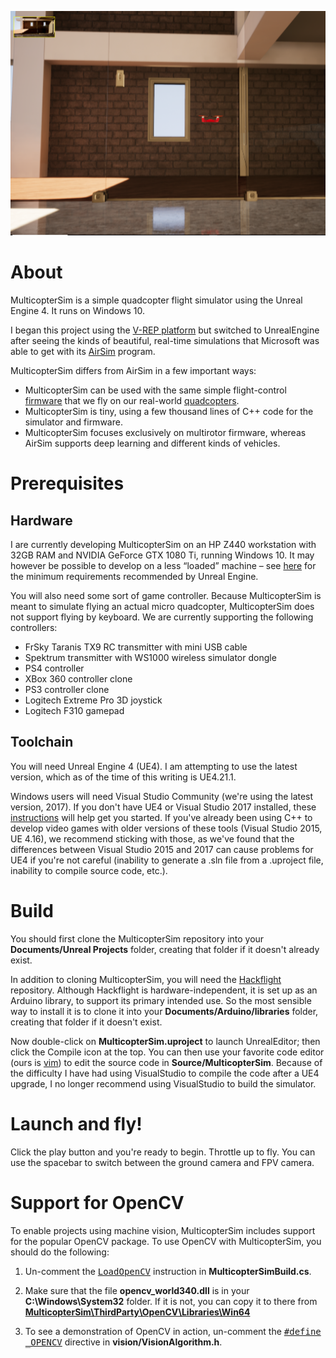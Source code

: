 <a href="https://www.youtube.com/watch?v=mobemDcX9ew"><img src="media/IndoorScene.png" width=800></a>

# About

MulticopterSim is a simple quadcopter flight simulator using the Unreal Engine 4.  It runs on Windows 10.

I began this project using the [V-REP platform](https://github.com/simondlevy/Hackflight-VREP) but switched to
UnrealEngine after seeing the kinds of beautiful, real-time simulations that
Microsoft was able to get with its
[AirSim](https://github.com/Microsoft/AirSim) program. 

MulticopterSim differs from AirSim in a few important ways:
* MulticopterSim can be used with the same simple flight-control 
[firmware](https://github.com/simondlevy/Hackflight/tree/master/src) that we fly on our real-world 
[quadcopters](http://diydrones.com/profiles/blogs/flight-of-the-ladybug).
* MulticopterSim is tiny, using a few thousand lines of C++ code for the simulator and firmware.
* MulticopterSim focuses exclusively on multirotor firmware, whereas AirSim
  supports deep learning and different kinds of vehicles.

# Prerequisites

## Hardware

I are currently developing MulticopterSim on an HP Z440 workstation with 32GB
RAM and NVIDIA GeForce GTX 1080 Ti, running Windows 10. It may however be
possible to develop on a less &ldquo;loaded&rdquo; machine &ndash; see
[here](https://docs.unrealengine.com/latest/INT/GettingStarted/RecommendedSpecifications/)
for the minimum requirements recommended by Unreal Engine.

You will also need some sort of game controller. Because MulticopterSim is meant to simulate flying an
actual micro quadcopter, MulticopterSim does not support flying by keyboard. We are currently supporting the following
controllers:
* FrSky Taranis TX9 RC transmitter with mini USB cable 
* Spektrum transmitter with WS1000 wireless simulator dongle
* PS4 controller
* XBox 360 controller clone
* PS3 controller clone
* Logitech Extreme Pro 3D joystick
* Logitech F310 gamepad

## Toolchain

You will need Unreal Engine 4 (UE4). I am attempting to use the latest version, which as of the time of this
writing is UE4.21.1.  

Windows users will need Visual Studio Community (we're using the latest version, 2017).
If you don't have UE4 or Visual Studio 2017 installed, these
[instructions](https://docs.unrealengine.com/latest/INT/Programming/Development/VisualStudioSetup/#visualstudio2017users) 
will help get you started. If you've already been using C++ to develop video games with
older versions of these tools (Visual Studio 2015, UE 4.16), we recommend sticking with those, as we've found that
the differences between Visual Studio 2015 and 2017 can cause problems for UE4 if you're not careful (inability
to generate a .sln file from a .uproject file, inability to compile source code, etc.).

# Build

You should first clone the MulticopterSim repository into your <b>Documents/Unreal Projects</b> folder, creating
that folder if it doesn't already exist.

In addition to cloning MulticopterSim, you will need the [Hackflight](https://github.com/simondlevy/Hackflight) 
repository.  Although Hackflight is hardware-independent, it is set up as an
Arduino library, to support its primary intended use. So the most sensible way
to install it is to clone it into your <b>Documents/Arduino/libraries</b> folder,
creating that folder if it doesn't exist.

Now double-click on <b>MulticopterSim.uproject</b> to launch UnrealEditor; then click the Compile icon at the top. 
You can then use your favorite code editor (ours is 
<a href="https://www.vim.org">vim</a>) to edit the source code in <b>Source/MulticopterSim</b>.
Because of the difficulty I have had using VisualStudio to compile the code after a UE4 upgrade, I no 
longer recommend using VisualStudio to build the simulator.

# Launch and fly!

Click the play button and you're ready to begin. Throttle up to fly.  You can
use the spacebar to switch between the ground camera and FPV camera.

# Support for OpenCV

To enable projects using machine vision, MulticopterSim includes support for the popular OpenCV package.
To use OpenCV with MulticopterSim, you should do the following:

1. Un-comment the <a href="https://github.com/simondlevy/MulticopterSim/blob/master/Source/MulticopterSim/MulticopterSim.Build.cs#L20"><tt>LoadOpenCV</tt></a> 
instruction in <b>MulticopterSimBuild.cs</b>.

2. Make sure that the file <b>opencv_world340.dll</b> is in your <b>C:\Windows\System32</b> folder.  If it is not,
you can copy it to there from <a href="https://github.com/simondlevy/MulticopterSim/tree/master/ThirdParty/OpenCV/Libraries/Win64"><b>MulticopterSim\ThirdParty\OpenCV\Libraries\Win64</b></a>

3. To see a demonstration of OpenCV in action, un-comment the <a href="https://github.com/simondlevy/MulticopterSim/blob/master/Source/MulticopterSim/vision/VisionAlgorithm.h#L11"><tt>#define _OPENCV</tt></a> 
directive in <b>vision/VisionAlgorithm.h</b>.
